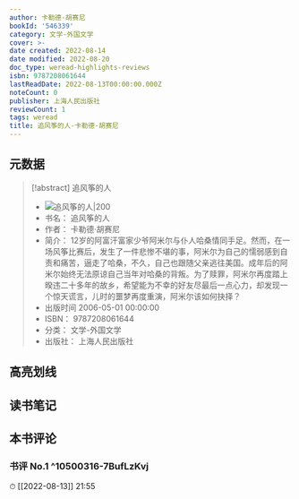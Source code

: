 ```yaml
---
author: 卡勒德·胡赛尼
bookId: '546339'
category: 文学-外国文学
cover: >-
date created: 2022-08-14
date modified: 2022-08-20
doc_type: weread-highlights-reviews
isbn: 9787208061644
lastReadDate: 2022-08-13T00:00:00.000Z
noteCount: 0
publisher: 上海人民出版社
reviewCount: 1
tags: weread
title: 追风筝的人-卡勒德·胡赛尼
---
```


## 元数据

> [!abstract] 追风筝的人
> - ![ 追风筝的人|200](https://wfqqreader-1252317822.image.myqcloud.com/cover/339/546339/t7_546339.jpg)
> - 书名： 追风筝的人
> - 作者： 卡勒德·胡赛尼
> - 简介： 12岁的阿富汗富家少爷阿米尔与仆人哈桑情同手足。然而，在一场风筝比赛后，发生了一件悲惨不堪的事，阿米尔为自己的懦弱感到自责和痛苦，逼走了哈桑，不久，自己也跟随父亲逃往美国。成年后的阿米尔始终无法原谅自己当年对哈桑的背叛。为了赎罪，阿米尔再度踏上暌违二十多年的故乡，希望能为不幸的好友尽最后一点心力，却发现一个惊天谎言，儿时的噩梦再度重演，阿米尔该如何抉择？
> - 出版时间 2006-05-01 00:00:00
> - ISBN： 9787208061644
> - 分类： 文学-外国文学
> - 出版社： 上海人民出版社

## 高亮划线

## 读书笔记

## 本书评论

### 书评 No.1 ^10500316-7BufLzKvj

⏱ [[2022-08-13]] 21:55
